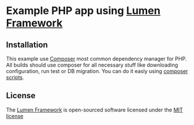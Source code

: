 # Example PHP app using [Lumen Framework](https://lumen.laravel.com)

## Installation

This example use [Composer](https://getcomposer.org) most common dependency manager for PHP.
All builds should use composer for all necessary stuff like downloading configuration, run test or DB migration.
You can do it easly using [composer scripts](https://getcomposer.org/doc/articles/scripts.md).

## License

The [Lumen Framework](https://lumen.laravel.com) is open-sourced software licensed under the [MIT license](http://opensource.org/licenses/MIT)
